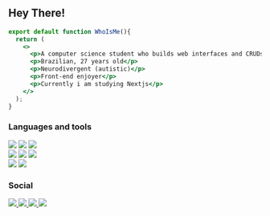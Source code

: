 <h2>Hey There!</h2>

```jsx
export default function WhoIsMe(){
  return (
    <>
      <p>A computer science student who builds web interfaces and CRUDs.</p>
      <p>Brazilian, 27 years old</p>
      <p>Neurodivergent (autistic)</p>
      <p>Front-end enjoyer</p>
      <p>Currently i am studying Nextjs</p>
    </>
  );
}
```
<h3>Languages and tools</h3>
<div>
  <img src="https://img.shields.io/badge/HTML-239120?style=for-the-badge&logo=html5&logoColor=white" />
  <img src="https://img.shields.io/badge/CSS-239120?&style=for-the-badge&logo=css3&logoColor=white" />
  <img src="https://img.shields.io/badge/JavaScript-F7DF1E?style=for-the-badge&logo=javascript&logoColor=black" />
</div>
<div>
  <img src="https://img.shields.io/badge/Sass-CC6699?style=for-the-badge&logo=sass&logoColor=white" />
  <img src="https://img.shields.io/badge/PHP-777BB4?style=for-the-badge&logo=php&logoColor=white" />
  <img src="https://img.shields.io/badge/Tailwind_CSS-38B2AC?style=for-the-badge&logo=tailwind-css&logoColor=white" />
</div>

<div>
  <img src="https://img.shields.io/badge/Vue.js-35495E?style=for-the-badge&logo=vue.js&logoColor=4FC08D" />
  <img src="https://img.shields.io/badge/React-20232A?style=for-the-badge&logo=react&logoColor=61DAFB"  />
  <!--
  <img src="https://img.shields.io/badge/React_Native-20232A?style=for-the-badge&logo=react&logoColor=61DAFB" />
  -->
</div>

<h3>Social</h3>
<p align="left">
  <a href="mailto:lucasherlondsmc@gmail.com" alt="Gmail">
  <img src="https://img.shields.io/badge/Gmail-D14836?style=for-the-badge&logo=gmail&logoColor=white&link=lucasherlondsmc@gmail.com" />
  </a>
  
  <a href="https://www.linkedin.com/in/lucas-herlon-6596aa273/" alt="LinkedIn">
  <img src="https://img.shields.io/badge/LinkedIn-0077B5?style=for-the-badge&logo=linkedin&logoColor=white&link=https://www.linkedin.com/in/lucas-herlon-6596aa273/" />
  </a>
  
  <a href="https://medium.com/@lucasherlondsmc" alt="Medium">
  <img src="https://img.shields.io/badge/Medium-12100E?style=for-the-badge&logo=medium&logoColor=white&link=https://medium.com/@lucasherlondsmc" />
  </a>
  
  <a href="https://www.youtube.com/channel/UCgZkBCnmBhbPc4lWsRXhZWw" alt="Youtube">
  <img src="https://img.shields.io/badge/YouTube-FF0000?style=for-the-badge&logo=youtube&logoColor=white&link=https://www.youtube.com/channel/UCgZkBCnmBhbPc4lWsRXhZWw" />
  </a>
</p>



